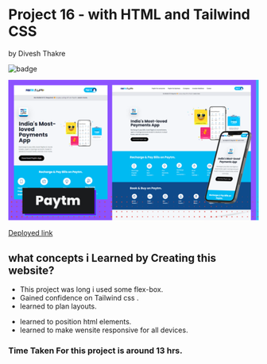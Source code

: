 # Project 16 - with HTML and Tailwind CSS

by Divesh Thakre


 ![badge](https://img.shields.io/badge/Project-16-blue)


![preview](./images/paytm.png)

[Deployed link ](https://divesh16.netlify.app/)

## what concepts i Learned by Creating this website?

- This project was long i used some flex-box.
- Gained confidence on Tailwind css .
- learned to plan layouts.
* learned to position html elements.
* learned to make wensite responsive for all devices.



### Time Taken For this project is around 13 hrs.
